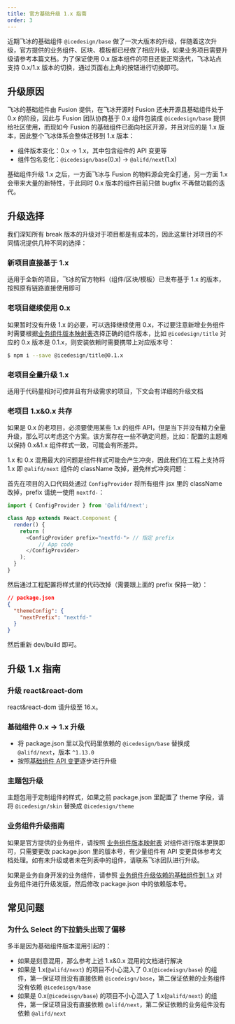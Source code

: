 ```yaml
---
title: 官方基础升级 1.x 指南
order: 3
---
```


近期飞冰的基础组件 `@icedesign/base` 做了一次大版本的升级，伴随着这次升级，官方提供的业务组件、区块、模板都已经做了相应升级，如果业务项目需要升级请参考本篇文档。为了保证使用 0.x 版本组件的项目还能正常迭代，飞冰站点支持 0.x/1.x 版本的切换，通过页面右上角的按钮进行切换即可。

## 升级原因

飞冰的基础组件由 Fusion 提供，在飞冰开源时 Fusion 还未开源且基础组件处于 0.x 的阶段，因此与 Fusion 团队协商基于 0.x 组件包装成 `@icedesign/base` 提供给社区使用，而现如今 Fusion 的基础组件已面向社区开源，并且对应的是 1.x 版本，因此整个飞冰体系会整体迁移到 1.x 版本：

- 组件版本变化：0.x -> 1.x，其中包含组件的 API 变更等
- 组件包名变化：`@icedesign/base`(0.x) -> `@alifd/next`(1.x)

基础组件升级 1.x 之后，一方面飞冰与 Fusion 的物料源会完全打通，另一方面 1.x 会带来大量的新特性，于此同时 0.x 版本的组件目前只做 bugfix 不再做功能的迭代。

## 升级选择

我们深知所有 break 版本的升级对于项目都是有成本的，因此这里针对项目的不同情况提供几种不同的选择：

### 新项目直接基于 1.x

适用于全新的项目，飞冰的官方物料（组件/区块/模板）已发布基于 1.x 的版本，按照原有链路直接使用即可

### 老项目继续使用 0.x

如果暂时没有升级 1.x 的必要，可以选择继续使用 0.x，不过要注意新增业务组件时需要根据[业务组件版本映射表](https://www.yuque.com/ice-team/wiki/dxerqp)选择正确的组件版本，比如 `@icedesign/title` 对应的 0.x 版本是 0.1.x，则安装依赖时需要携带上对应版本号：

```bash
$ npm i --save @icedesign/title@0.1.x
```

### 老项目全量升级 1.x

适用于代码量相对可控并且有升级需求的项目，下文会有详细的升级文档

### 老项目 1.x&0.x 共存

如果是 0.x 的老项目，必须要使用某些 1.x 的组件 API，但是当下并没有精力全量升级，那么可以考虑这个方案。该方案存在一些不确定问题，比如：配置的主题难以保持 0.x&1.x 组件样式一致，可能会有所差异。

1.x 和 0.x 混用最大的问题是组件样式可能会产生冲突，因此我们在工程上支持将 1.x 即 `@alifd/next` 组件的 className 改掉，避免样式冲突问题：

首先在项目的入口代码处通过 `ConfigProvider` 将所有组件 jsx 里的 className 改掉，prefix 请统一使用 `nextfd-`：

```js
import { ConfigProvider } from '@alifd/next';

class App extends React.Component {
  render() {
    return (
      <ConfigProvider prefix="nextfd-"> // 指定 prefix
          // App code
      </ConfigProvider>
    );
  }
}
```

然后通过工程配置将样式里的代码改掉（需要跟上面的 prefix 保持一致）：

```json
// package.json
{
  "themeConfig": {
    "nextPrefix": "nextfd-"
  }
}
```

然后重新 dev/build 即可。

## 升级 1.x 指南

### 升级 react&react-dom

react&react-dom 请升级至 16.x。

### 基础组件 0.x -> 1.x 升级

- 将 package.json 里以及代码里依赖的 `@icedesign/base` 替换成 `@alifd/next`，版本 `^1.13.0`
- 按照[基础组件 API 变更](https://www.yuque.com/ice-team/wiki/uhgv4c)逐步进行升级

### 主题包升级

主题包用于定制组件的样式，如果之前 package.json 里配置了 theme 字段，请将 `@icedesign/skin` 替换成 `@icedesign/theme`

### 业务组件升级指南

如果是官方提供的业务组件，请按照 [业务组件版本映射表](https://www.yuque.com/ice-team/wiki/dxerqp) 对组件进行版本更换即可，只需要更改 package.json 里的版本号，有少量组件有 API 变更具体参考文档处理。如有未升级或者未在列表中的组件，请联系飞冰团队进行升级。

如果是业务自身开发的业务组件，请参照 [业务组件升级依赖的基础组件到 1.x](https://www.yuque.com/ice-team/wiki/yvbw6s) 对业务组件进行升级发版，然后修改 package.json 中的依赖版本号。

## 常见问题

### 为什么 Select 的下拉箭头出现了偏移

多半是因为基础组件版本混用引起的：

- 如果是刻意混用，那么参考上述 1.x&0.x 混用的文档进行解决
- 如果是 1.x(`@alifd/next`) 的项目不小心混入了 0.x(`@icedeisgn/base`) 的组件，第一保证项目没有直接依赖 `@icedeisgn/base`，第二保证依赖的业务组件没有依赖 `@icedeisgn/base`
- 如果是 0.x(`@icedeisgn/base`) 的项目不小心混入了 1.x(`@alifd/next`) 的组件，第一保证项目没有直接依赖 `@alifd/next`，第二保证依赖的业务组件没有依赖 `@alifd/next`